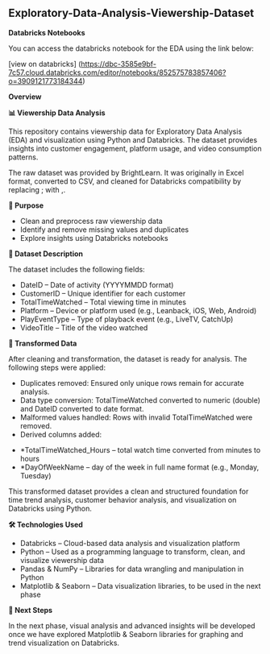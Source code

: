 ## Exploratory-Data-Analysis-Viewership-Dataset

**Databricks Notebooks**

You can access the databricks notebook for the EDA using the link below:

[view on databricks] (https://dbc-3585e9bf-7c57.cloud.databricks.com/editor/notebooks/852575783857406?o=3909121773184344)

**Overview**

**📊 Viewership Data Analysis**

This repository contains viewership data for Exploratory Data Analysis (EDA) and visualization using Python and Databricks. The dataset provides insights into customer engagement, platform usage, and video consumption patterns.

The raw dataset was provided by BrightLearn. It was originally in Excel format, converted to CSV, and cleaned for Databricks compatibility by replacing ; with ,.

**🎯 Purpose**

* Clean and preprocess raw viewership data
* Identify and remove missing values and duplicates
* Explore insights using Databricks notebooks

**📂 Dataset Description**

The dataset includes the following fields:

* DateID – Date of activity (YYYYMMDD format)
* CustomerID – Unique identifier for each customer
* TotalTimeWatched – Total viewing time in minutes
* Platform – Device or platform used (e.g., Leanback, iOS, Web, Android)
* PlayEventType – Type of playback event (e.g., LiveTV, CatchUp)
* VideoTitle – Title of the video watched

**📂 Transformed Data**

After cleaning and transformation, the dataset is ready for analysis. The following steps were applied:

* Duplicates removed: Ensured only unique rows remain for accurate analysis.
* Data type conversion: TotalTimeWatched converted to numeric (double) and DateID converted to date format.
* Malformed values handled: Rows with invalid TotalTimeWatched were removed.
* Derived columns added:
- *TotalTimeWatched_Hours – total watch time converted from minutes to hours
- *DayOfWeekName – day of the week in full name format (e.g., Monday, Tuesday)
  
This transformed dataset provides a clean and structured foundation for time trend analysis, customer behavior analysis, and visualization on Databricks using Python.

**🛠️ Technologies Used**

* Databricks – Cloud-based data analysis and visualization platform
* Python – Used as a programming language to transform, clean, and visualize viewership data
* Pandas & NumPy – Libraries for data wrangling and manipulation in Python
* Matplotlib & Seaborn – Data visualization libraries, to be used in the next phase

**🚀 Next Steps**

In the next phase, visual analysis and advanced insights will be developed once we have explored Matplotlib & Seaborn libraries for graphing and trend visualization on Databricks.
